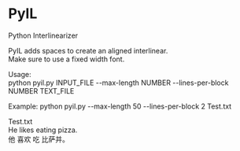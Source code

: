 # PyIL
Python Interlinearizer   
   
PyIL adds spaces to create an aligned interlinear.    
Make sure to use a fixed width font.   
   
Usage:   
python pyil.py INPUT_FILE --max-length NUMBER --lines-per-block NUMBER TEXT_FILE   
   
Example:
python pyil.py --max-length 50 --lines-per-block 2 Test.txt   
   
Test.txt   
He likes eating pizza.   
他 喜欢 吃 比萨并。
